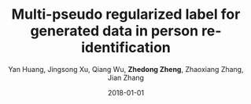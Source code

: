 ---
title: "Multi-pseudo regularized label for generated data in person re-identification"
collection: publications
permalink: /publication/2018-01-01-Multi-pseudo-regularized-label-for-generated-data-in-person-re-identification
date: 2018-01-01
doi: 10.1109/TIP.2018.2874715
venue: 'IEEE Transactions on Image Processing (TIP)'
paperurl: 'https://zdzheng.xyz/files/TIP-08485730.pdf'
code: 'https://github.com/Huang-3/MpRL-for-person-re-ID'
author: 'Yan Huang,  Jingsong Xu,  Qiang Wu,  <strong>Zhedong Zheng</strong>,  Zhaoxiang Zhang,  Jian Zhang'
citation: ' Yan Huang,  Jingsong Xu,  Qiang Wu,  Zhedong Zheng,  Zhaoxiang Zhang,  Jian Zhang, &quot;Multi-pseudo regularized label for generated data in person re-identification.&quot; IEEE Transactions on Image Processing (TIP), 2018. DOI: 10.1109/TIP.2018.2874715'
pub_year: '2018'
bib: |
    @article{huang2018multi,
    author = "Huang, Yan and Xu, Jingsong and Wu, Qiang and Zheng, Zhedong and Zhang, Zhaoxiang and Zhang, Jian",
    doi = "10.1109/TIP.2018.2874715",
    title = "Multi-pseudo regularized label for generated data in person re-identification",
    journal = "IEEE Transactions on Image Processing (TIP)",
    volume = "28",
    number = "3",
    pages = "1391--1403",
    year = "2018",
    url = "https://zdzheng.xyz/files/TIP-08485730.pdf",
    code = "https://github.com/Huang-3/MpRL-for-person-re-ID",
    publisher = "IEEE"
    }
---